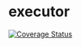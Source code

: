 # executor


[![Coverage Status](https://coveralls.io/repos/github/brotherlogic/executor/badge.svg?branch=master)](https://coveralls.io/github/brotherlogic/executor?branch=master)
